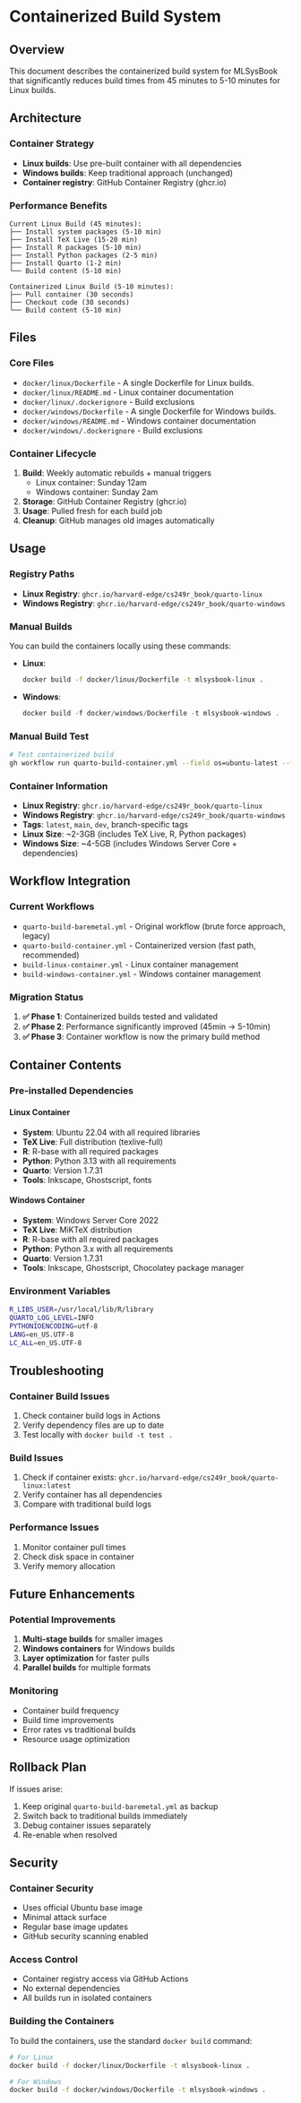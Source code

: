 # Containerized Build System

## Overview

This document describes the containerized build system for MLSysBook that significantly reduces build times from 45 minutes to 5-10 minutes for Linux builds.

## Architecture

### Container Strategy
- **Linux builds**: Use pre-built container with all dependencies
- **Windows builds**: Keep traditional approach (unchanged)
- **Container registry**: GitHub Container Registry (ghcr.io)

### Performance Benefits
```
Current Linux Build (45 minutes):
├── Install system packages (5-10 min)
├── Install TeX Live (15-20 min) 
├── Install R packages (5-10 min)
├── Install Python packages (2-5 min)
├── Install Quarto (1-2 min)
└── Build content (5-10 min)

Containerized Linux Build (5-10 minutes):
├── Pull container (30 seconds)
├── Checkout code (30 seconds)  
└── Build content (5-10 min)
```

## Files

### Core Files
- `docker/linux/Dockerfile` - A single Dockerfile for Linux builds.
- `docker/linux/README.md` - Linux container documentation
- `docker/linux/.dockerignore` - Build exclusions
- `docker/windows/Dockerfile` - A single Dockerfile for Windows builds.
- `docker/windows/README.md` - Windows container documentation
- `docker/windows/.dockerignore` - Build exclusions

### Container Lifecycle
1. **Build**: Weekly automatic rebuilds + manual triggers
   - Linux container: Sunday 12am
   - Windows container: Sunday 2am
2. **Storage**: GitHub Container Registry (ghcr.io)
3. **Usage**: Pulled fresh for each build job
4. **Cleanup**: GitHub manages old images automatically

## Usage

### Registry Paths
- **Linux Registry**: `ghcr.io/harvard-edge/cs249r_book/quarto-linux`
- **Windows Registry**: `ghcr.io/harvard-edge/cs249r_book/quarto-windows`

### Manual Builds
You can build the containers locally using these commands:
- **Linux**:
  ```bash
  docker build -f docker/linux/Dockerfile -t mlsysbook-linux .
  ```
- **Windows**:
  ```powershell
  docker build -f docker/windows/Dockerfile -t mlsysbook-windows .
  ```

### Manual Build Test
```bash
# Test containerized build
gh workflow run quarto-build-container.yml --field os=ubuntu-latest --field format=html
```

### Container Information
- **Linux Registry**: `ghcr.io/harvard-edge/cs249r_book/quarto-linux`
- **Windows Registry**: `ghcr.io/harvard-edge/cs249r_book/quarto-windows`
- **Tags**: `latest`, `main`, `dev`, branch-specific tags
- **Linux Size**: ~2-3GB (includes TeX Live, R, Python packages)
- **Windows Size**: ~4-5GB (includes Windows Server Core + dependencies)

## Workflow Integration

### Current Workflows
- `quarto-build-baremetal.yml` - Original workflow (brute force approach, legacy)
- `quarto-build-container.yml` - Containerized version (fast path, recommended)
- `build-linux-container.yml` - Linux container management
- `build-windows-container.yml` - Windows container management

### Migration Status
1. **✅ Phase 1**: Containerized builds tested and validated
2. **✅ Phase 2**: Performance significantly improved (45min → 5-10min)
3. **✅ Phase 3**: Container workflow is now the primary build method

## Container Contents

### Pre-installed Dependencies

#### Linux Container
- **System**: Ubuntu 22.04 with all required libraries
- **TeX Live**: Full distribution (texlive-full)
- **R**: R-base with all required packages
- **Python**: Python 3.13 with all requirements
- **Quarto**: Version 1.7.31
- **Tools**: Inkscape, Ghostscript, fonts

#### Windows Container
- **System**: Windows Server Core 2022
- **TeX Live**: MiKTeX distribution
- **R**: R-base with all required packages
- **Python**: Python 3.x with all requirements
- **Quarto**: Version 1.7.31
- **Tools**: Inkscape, Ghostscript, Chocolatey package manager

### Environment Variables
```bash
R_LIBS_USER=/usr/local/lib/R/library
QUARTO_LOG_LEVEL=INFO
PYTHONIOENCODING=utf-8
LANG=en_US.UTF-8
LC_ALL=en_US.UTF-8
```

## Troubleshooting

### Container Build Issues
1. Check container build logs in Actions
2. Verify dependency files are up to date
3. Test locally with `docker build -t test .`

### Build Issues
1. Check if container exists: `ghcr.io/harvard-edge/cs249r_book/quarto-linux:latest`
2. Verify container has all dependencies
3. Compare with traditional build logs

### Performance Issues
1. Monitor container pull times
2. Check disk space in container
3. Verify memory allocation

## Future Enhancements

### Potential Improvements
1. **Multi-stage builds** for smaller images
2. **Windows containers** for Windows builds
3. **Layer optimization** for faster pulls
4. **Parallel builds** for multiple formats

### Monitoring
- Container build frequency
- Build time improvements
- Error rates vs traditional builds
- Resource usage optimization

## Rollback Plan

If issues arise:
1. Keep original `quarto-build-baremetal.yml` as backup
2. Switch back to traditional builds immediately
3. Debug container issues separately
4. Re-enable when resolved

## Security

### Container Security
- Uses official Ubuntu base image
- Minimal attack surface
- Regular base image updates
- GitHub security scanning enabled

### Access Control
- Container registry access via GitHub Actions
- No external dependencies
- All builds run in isolated containers 

### Building the Containers

To build the containers, use the standard `docker build` command:

```bash
# For Linux
docker build -f docker/linux/Dockerfile -t mlsysbook-linux .

# For Windows
docker build -f docker/windows/Dockerfile -t mlsysbook-windows .
``` 